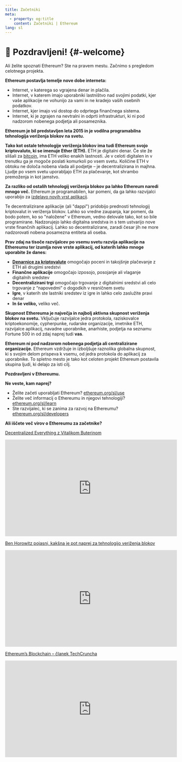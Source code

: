 ```yaml
---
title: Začetniki
meta:
  - property: og:title
    content: Začetniki | Ethereum
lang: sl
---
```


# 👋 Pozdravljeni! {#-welcome}

Ali želite spoznati Ethereum? Ste na pravem mestu. Začnimo s pregledom celotnega projekta.

**Ethereum postavlja temelje nove dobe interneta:**

- Internet, v katerega so vgrajena denar in plačila.
- Internet, v katerem imajo uporabniki lastništvo nad svojimi podatki, kjer vaše aplikacije ne vohunijo za vami in ne kradejo vaših osebnih podatkov.
- Internet, kjer imajo vsi dostop do odprtega finančnega sistema.
- Internet, ki je zgrajen na nevtralni in odprti infrastrukturi, ki ni pod nadzorom nobenega podjetja ali posameznika.

**Ethereum je bil predstavljen leta 2015 in je vodilna programabilna tehnologija veriženja blokov na svetu.**

**Tako kot ostale tehnologije veriženja blokov ima tudi Ethereum svojo kriptovaluto, ki se imenuje Ether (ETH).** ETH je digitalni denar. Če ste že slišali za [bitcoin](http://bitcoin.org/), ima ETH veliko enakih lastnosti. Je v celoti digitalen in v trenutku ga je mogoče poslati komurkoli po vsem svetu. Količine ETH v obtoku ne določa nobena vlada ali podjetje – je decentralizirana in majhna. Ljudje po vsem svetu uporabljajo ETH za plačevanje, kot shrambo premoženja in kot jamstvo.

**Za razliko od ostalih tehnologij veriženja blokov pa lahko Ethereum naredi mnogo več.** Ethereum je programabilen, kar pomeni, da ga lahko razvijalci uporabijo za [izdelavo novih vrst aplikacij](/use/sl/#1-use-an-application-built-on-ethereum).

Te decentralizirane aplikacije (ali "dappi") pridobijo prednosti tehnologij kriptovalut in veriženja blokov. Lahko so vredne zaupanja, kar pomeni, da bodo potem, ko so "naložene" v Ethereum, vedno delovale tako, kot so bile programirane. Nadzorujejo lahko digitalna sredstva in s tem ustvarijo nove vrste finančnih aplikacij. Lahko so decentralizirane, zaradi česar jih ne more nadzorovati nobena posamezna entiteta ali oseba.

**Prav zdaj na tisoče razvijalcev po vsemu svetu razvija aplikacije na Ethereumu ter izumlja nove vrste aplikacij, od katerih lahko mnoge uporabite že danes:**

- [**Denarnice za kriptovalute**](/use/sl/#3-what-is-a-wallet-and-which-one-should-i-use) omogočajo poceni in takojšnje plačevanje z ETH ali drugimi sredstvi
- **Finančne aplikacije** omogočajo izposojo, posojanje ali vlaganje digitalnih sredstev
- **Decentralizirani trgi** omogočajo trgovanje z digitalnimi sredstvi ali celo trgovanje z “napovedmi” o dogodkih v resničnem svetu
- **Igre**, v katerih ste lastniki sredstev iz igre in lahko celo zaslužite pravi denar
- **In še veliko,** veliko več.

**Skupnost Ethereuma je največja in najbolj aktivna skupnost veriženja blokov na svetu.** Vključuje razvijalce jedra protokola, raziskovalce kriptoekonomije, cypherpunke, rudarske organizacije, imetnike ETH, razvijalce aplikacij, navadne uporabnike, anarhiste, podjetja na seznamu Fortune 500 in od zdaj naprej tudi **vas**.

**Ethereum ni pod nadzorom nobenega podjetja ali centralizirane organizacije.** Ethereum vzdržuje in izboljšuje raznolika globalna skupnost, ki s svojim delom prispeva k vsemu, od jedra protokola do aplikacij za uporabnike. To spletno mesto je tako kot celoten projekt Ethereum postavila skupina ljudi, ki delajo za isti cilj.

**Pozdravljeni v Ethereumu.**

**Ne veste, kam naprej?**

- Želite začeti uporabljati Ethereum? [ethereum.org/sl/use](/use/sl/)
- Želite več informacij o Ethereumu in njegovi tehnologiji? [ethereum.org/sl/learn](/sl/learn/)
- Ste razvijalec, ki se zanima za razvoj na Ethereumu? [ethereum.org/sl/developers](/sl/developers/)

**Ali iščete več virov o Ethereumu za začetnike?**

[Decentralized Everything z Vitalikom Buterinom](https://youtu.be/WSN5BaCzsbo)

<div class="iframe-container">
  <iframe width="560" height="315" src="https://www.youtube.com/embed/WSN5BaCzsbo" frameborder="0" allow="accelerometer; autoplay; encrypted-media; gyroscope; picture-in-picture" allowfullscreen></iframe>
</div>

[Ben Horowitz pojasni, kakšna je pot naprej za tehnologijo veriženja blokov](https://www.youtube.com/watch?v=l9jvKWKmRfs&feature=youtu.be)

<div class="iframe-container">
  <iframe width="560" height="315" src="https://www.youtube.com/embed/l9jvKWKmRfs" frameborder="0" allow="accelerometer; autoplay; encrypted-media; gyroscope; picture-in-picture" allowfullscreen></iframe>
</div>

[Ethereum’s Blockchain – članek TechCruncha](https://www.youtube.com/watch?v=WfULutvxvzY)

<div class="iframe-container">
  <iframe width="560" height="315" src="https://www.youtube.com/embed/WfULutvxvzY" frameborder="0" allow="accelerometer; autoplay; encrypted-media; gyroscope; picture-in-picture" allowfullscreen></iframe>
</div>
